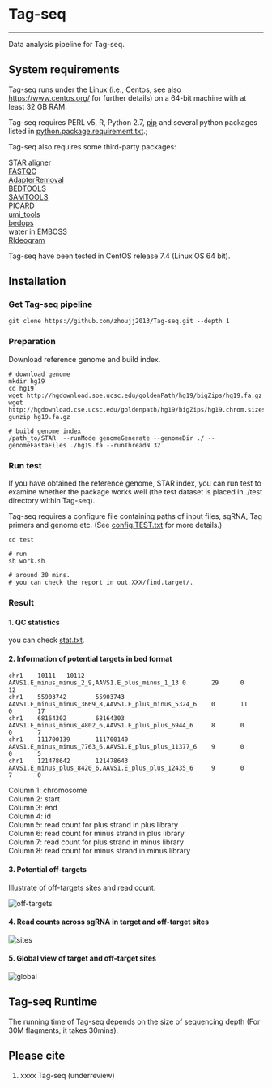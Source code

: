 # Tag-seq
----------

Data analysis pipeline for Tag-seq.

## System requirements

Tag-seq runs under the Linux (i.e., Centos, see also https://www.centos.org/ for further details) on a 64-bit machine with at least 32 GB RAM.

Tag-seq requires PERL v5, R, Python 2.7, [pip](https://bootstrap.pypa.io/get-pip.py) and several python packages listed in [python.package.requirement.txt](https://github.com/zhoujj2013/Tag-seq/blob/master/python.package.requirement.txt).;

Tag-seq also requires some third-party packages:

[STAR aligner](https://github.com/alexdobin/STAR)  
[FASTQC](https://www.bioinformatics.babraham.ac.uk/projects/fastqc/)  
[AdapterRemoval](https://github.com/MikkelSchubert/adapterremoval)  
[BEDTOOLS](https://bedtools.readthedocs.io/en/latest/)  
[SAMTOOLS](http://samtools.sourceforge.net/)  
[PICARD](https://broadinstitute.github.io/picard/)  
[umi_tools](https://github.com/CGATOxford/UMI-tools)  
[bedops](https://bedops.readthedocs.io/en/latest/)  
water in [EMBOSS](http://emboss.sourceforge.net/download/)  
[RIdeogram](https://github.com/TickingClock1992/RIdeogram)  

Tag-seq have been tested in CentOS release 7.4 (Linux OS 64 bit).

## Installation

### Get Tag-seq pipeline
```
git clone https://github.com/zhoujj2013/Tag-seq.git --depth 1
```

### Preparation

Download reference genome and build index.

```
# download genome
mkdir hg19
cd hg19
wget http://hgdownload.soe.ucsc.edu/goldenPath/hg19/bigZips/hg19.fa.gz
wget http://hgdownload.cse.ucsc.edu/goldenpath/hg19/bigZips/hg19.chrom.sizes
gunzip hg19.fa.gz

# build genome index
/path_to/STAR  --runMode genomeGenerate --genomeDir ./ --genomeFastaFiles ./hg19.fa --runThreadN 32

```

### Run test

If you have obtained the reference genome, STAR index, you can run test to examine whether the package works well (the test dataset is placed in ./test directory within Tag-seq).

Tag-seq requires a configure file containing paths of input files, sgRNA, Tag primers and genome etc. (See [config.TEST.txt](https://github.com/zhoujj2013/Tag-seq/blob/master/test/config.TEST.txt) for more details.)

```
cd test

# run 
sh work.sh

# around 30 mins.
# you can check the report in out.XXX/find.target/.

```
### Result

#### 1. QC statistics

you can check [stat.txt](https://github.com/zhoujj2013/Tag-seq/blob/master/stat.txt).

#### 2. Information of potential targets in bed format

```
chr1    10111   10112   AAVS1.E_minus_minus_2_9,AAVS1.E_plus_minus_1_13 0       29      0       12
chr1    55903742        55903743        AAVS1.E_minus_minus_3669_8,AAVS1.E_plus_minus_5324_6    0       11      0       17
chr1    68164302        68164303        AAVS1.E_minus_minus_4802_6,AAVS1.E_plus_plus_6944_6     8       0       0       7
chr1    111700139       111700140       AAVS1.E_minus_minus_7763_6,AAVS1.E_plus_plus_11377_6    9       0       0       5
chr1    121478642       121478643       AAVS1.E_minus_plus_8420_6,AAVS1.E_plus_plus_12435_6     9       0       7       0
```

Column 1: chromosome  
Column 2: start  
Column 3: end  
Column 4: id  
Column 5: read count for plus strand in plus library  
Column 6: read count for minus strand in plus library  
Column 7: read count for plus strand in minus library  
Column 8: read count for minus strand in minus library  

#### 3. Potential off-targets

Illustrate of off-targets sites and read count.

![off-targets](https://mycuhk-my.sharepoint.com/:i:/g/personal/1155013514_link_cuhk_edu_hk/EYmHMV0i_2pItS3Fg4cKiSwB6euBCjjbU274pJkmzFsZiw?e=S4VAin)

#### 4. Read counts across sgRNA in target and off-target sites

![sites](https://upload-images.jianshu.io/upload_images/4180410-0704cd667d260aa6.png?imageMogr2/auto-orient/strip%7CimageView2/2/w/1240) 

#### 5. Global view of target and off-target sites

![global](https://upload-images.jianshu.io/upload_images/4180410-94c09bf83886a62b.png?imageMogr2/auto-orient/strip%7CimageView2/2/w/1240)


## Tag-seq Runtime

The running time of Tag-seq depends on the size of sequencing depth (For 30M flagments, it takes 30mins). 

## Please cite

1. xxxx Tag-seq (underreview)


